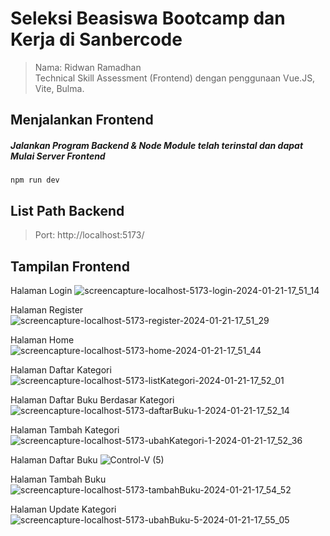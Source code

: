# Seleksi Beasiswa Bootcamp dan Kerja di Sanbercode
> Nama: Ridwan Ramadhan <br>
Technical Skill Assessment (Frontend) dengan penggunaan Vue.JS, Vite, Bulma. 

## Menjalankan Frontend

##### Jalankan Program Backend & Node Module telah terinstal dan dapat Mulai Server Frontend
`npm run dev`

## List Path Backend
> Port: http://localhost:5173/

## Tampilan Frontend

Halaman Login
![screencapture-localhost-5173-login-2024-01-21-17_51_14](https://github.com/ridwanokimmm/sanberCode-FrontendTechnicalTest/assets/34051898/24faf61b-1fd4-4669-bdf4-4ff180eaf194)

Halaman Register
![screencapture-localhost-5173-register-2024-01-21-17_51_29](https://github.com/ridwanokimmm/sanberCode-FrontendTechnicalTest/assets/34051898/e55b7b77-fa65-4081-9b70-d4ded0d5c485)

Halaman Home
![screencapture-localhost-5173-home-2024-01-21-17_51_44](https://github.com/ridwanokimmm/sanberCode-FrontendTechnicalTest/assets/34051898/a7e75195-55e8-4ffe-bea9-2a30223433b6)

Halaman Daftar Kategori
![screencapture-localhost-5173-listKategori-2024-01-21-17_52_01](https://github.com/ridwanokimmm/sanberCode-FrontendTechnicalTest/assets/34051898/7dfce8f6-b1e4-42a5-9496-c4f3fd777352)

Halaman Daftar Buku Berdasar Kategori
![screencapture-localhost-5173-daftarBuku-1-2024-01-21-17_52_14](https://github.com/ridwanokimmm/sanberCode-FrontendTechnicalTest/assets/34051898/4ff82240-e00c-46f3-beb6-597dfcfc821d)

Halaman Tambah Kategori
![screencapture-localhost-5173-ubahKategori-1-2024-01-21-17_52_36](https://github.com/ridwanokimmm/sanberCode-FrontendTechnicalTest/assets/34051898/8e24177a-7672-48d4-b2c7-74d14b4d3355)

Halaman Daftar Buku
![Control-V (5)](https://github.com/ridwanokimmm/sanberCode-FrontendTechnicalTest/assets/34051898/fb98a8a4-9f7a-4d16-98c7-903ed97ffae0)

Halaman Tambah Buku
![screencapture-localhost-5173-tambahBuku-2024-01-21-17_54_52](https://github.com/ridwanokimmm/sanberCode-FrontendTechnicalTest/assets/34051898/af683547-1289-4c8a-b2ca-c5a376029398)

Halaman Update Kategori
![screencapture-localhost-5173-ubahBuku-5-2024-01-21-17_55_05](https://github.com/ridwanokimmm/sanberCode-FrontendTechnicalTest/assets/34051898/785f52bc-f96e-44b4-af60-667cdcec4900)
